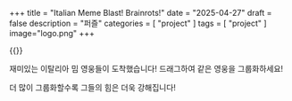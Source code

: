 +++
title = "Italian Meme Blast! Brainrots!"
date = "2025-04-27"
draft = false
description = "퍼즐"
categories = [
    "project"
]
tags = [
    "project"
]
image="logo.png"
+++

{{<youtube xb-mIsObkm8>}}

재미있는 이탈리아 밈 영웅들이 도착했습니다!
드래그하여 같은 영웅을 그룹화하세요!

더 많이 그룹화할수록 그들의 힘은 더욱 강해집니다!
